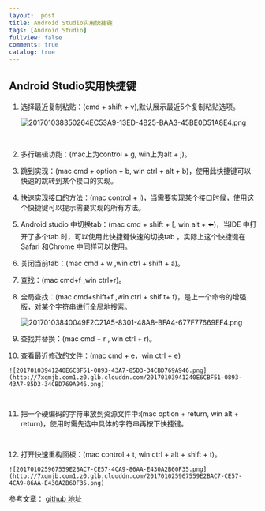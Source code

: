 ```yaml
---
layout:  post
title: Android Studio实用快捷键
tags: [Android Studio]
fullview: false
comments: true
catalog: true
---
```




## Android Studio实用快捷键

1.  选择最近复制粘贴：(cmd + shift + v),默认展示最近5个复制粘贴选项。

    ![201701038350264EC53A9-13ED-4B25-BAA3-45BE0D51A8E4.png](http://7xqmjb.com1.z0.glb.clouddn.com/201701038350264EC53A9-13ED-4B25-BAA3-45BE0D51A8E4.png)

    ​


2.  多行编辑功能：(mac上为control + g, win上为alt + j)。


3.  跳到实现：(mac cmd + option + b,  win ctrl + alt + b)，使用此快捷键可以快速的跳转到某个接口的实现。


4.  快速实现接口的方法：(mac control + i)，当需要实现某个接口时候，使用这个快捷键可以提示需要实现的所有方法。


5.  Android studio 中切换tab：(mac cmd + shift + [, win alt + ⬅️)，当IDE 中打开了多个tab 时，可以使用此快捷键快速的切换tab ，实际上这个快捷键在Safari 和Chrome 中同样可以使用。


6.  关闭当前tab：(mac cmd + w ,win ctrl + shift + a)。


7.  查找：(mac cmd+f ,win ctrl+r)。


8.  全局查找：(mac cmd+shift+f ,win ctrl + shif t+ f)，是上一个命令的增强版，对某个字符串进行全局地搜索。

    ![20170103840049F2C21A5-8301-48A8-BFA4-677F77669EF4.png](http://7xqmjb.com1.z0.glb.clouddn.com/20170103840049F2C21A5-8301-48A8-BFA4-677F77669EF4.png)


9.  查找并替换：(mac cmd + r , win ctrl + r)。

10.  查看最近修改的文件：(mac cmd + e，win ctrl + e)

    ![20170103941240E6CBF51-0893-43A7-85D3-34CBD769A946.png](http://7xqmjb.com1.z0.glb.clouddn.com/20170103941240E6CBF51-0893-43A7-85D3-34CBD769A946.png)

    ​

11.  把一个硬编码的字符串放到资源文件中:(mac option + return, win alt + return)，使用时需先选中具体的字符串再按下快捷键。 

    ​

12.  打开快速重构面板：(mac control + t, win ctrl + alt + shift + t)。

    ![201701025967559E2BAC7-CE57-4CA9-86AA-E430A2B60F35.png](http://7xqmjb.com1.z0.glb.clouddn.com/201701025967559E2BAC7-CE57-4CA9-86AA-E430A2B60F35.png)




参考文章：
[github 地址](https://github.com/suzeyu1992/repo/blob/master/project/AS/README.md)